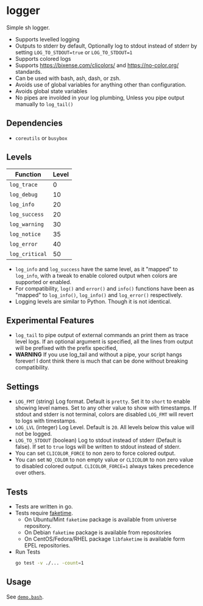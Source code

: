 # logger

Simple sh logger.

- Supports levelled logging
- Outputs to stderr by default, Optionally log to stdout instead of stderr by setting `LOG_TO_STDOUT=true` or `LOG_TO_STDOUT=1`
- Supports colored logs
- Supports https://bixense.com/clicolors/ and https://no-color.org/ standards.
- Can be used with bash, ash, dash, or zsh.
- Avoids use of global variables for anything other than configuration.
- Avoids global state variables
- No pipes are involded in your log plumbing, Unless you pipe output manually to `log_tail()`

## Dependencies

- `coreutils` or `busybox`

## Levels

| Function | Level |
|---|---|
| `log_trace` | 0
| `log_debug` | 10
| `log_info` | 20
| `log_success` | 20
| `log_warning` | 30
| `log_notice` | 35
| `log_error` | 40
| `log_critical` | 50

- `log_info` and `log_success` have the same level, as it "mapped" to `log_info`, with a tweak to enable colored output when colors are supported or enabled.
- For compatibility, `log()` and `error()` and `info()` functions have been as "mapped" to `log_info()`, `log_info()` and `log_error()` respectively.
- Logging levels are similar to Python. Though it is not identical.


## Experimental Features

- `log_tail` to pipe output of external commands an print them as trace level logs. If an optional argument is specified, all the lines from output will be prefixed with the prefix specified,
- **WARNING** If you use log_tail and without a pipe, your script hangs forever! I dont think there is much that can be done without breaking compatibility.


## Settings

- `LOG_FMT` (string) Log format. Default is `pretty`. Set it to `short` to enable showing level names. Set to any other value to show with timestamps. If stdout and stderr is not terminal, colors are disabled `LOG_FMT` will revert to logs with timestamps.
- `LOG_LVL` (integer) Log Level. Default is `20`. All levels below this value will not be logged.
- `LOG_TO_STDOUT` (boolean) Log to stdout instead of stderr (Default is false). If set to `true` logs will be written to stdout instead of stderr.
- You can set `CLICOLOR_FORCE` to non zero to force colored output.
- You can set `NO_COLOR` to non empty value or `CLICOLOR` to non zero value to disabled colored output. `CLICOLOR_FORCE=1` always takes precedence over others.


## Tests

- Tests are written in go.
- Tests require [faketime](https://github.com/wolfcw/libfaketime).
  - On Ubuntu/Mint `faketime` package is available from universe repository.
  - On Debian `faketime` package is available from repositories
  - On CentOS/Fedora/RHEL package `libfaketime` is available form EPEL repositories.
- Run Tests
  ```bash
  go test -v ./... -count=1
  ```

## Usage

See [`demo.bash`](./demo.sh).
